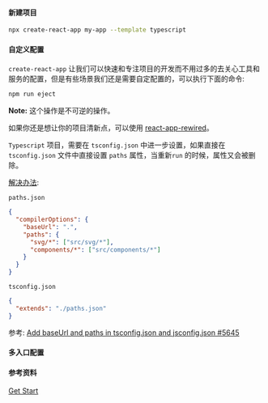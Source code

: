 #### 新建项目

```sh
npx create-react-app my-app --template typescript
```

#### 自定义配置

`create-react-app` 让我们可以快速和专注项目的开发而不用过多的去关心工具和服务的配置，但是有些场景我们还是需要自定配置的，可以执行下面的命令:

```sh
npm run eject
```

**Note:** 这个操作是不可逆的操作。

如果你还是想让你的项目清新点，可以使用 [react-app-rewired](https://github.com/timarney/react-app-rewired)。

`Typescript` 项目，需要在 `tsconfig.json` 中进一步设置，如果直接在 `tsconfig.json` 文件中直接设置 `paths` 属性，当重新`run` 的时候，属性又会被删除。

[解决办法](https://github.com/facebook/create-react-app/issues/5645#issuecomment-435201019):

`paths.json`

```json
{
  "compilerOptions": {
    "baseUrl": ".",
    "paths": {
      "svg/*": ["src/svg/*"],
      "components/*": ["src/components/*"]
    }
  }
}
```

`tsconfig.json`

```json
{
  "extends": "./paths.json"
}
```



参考: [Add baseUrl and paths in tsconfig.json and jsconfig.json #5645](https://github.com/facebook/create-react-app/issues/5645)

#### 多入口配置

#### 参考资料

[Get Start](https://create-react-app.dev/docs/getting-started)